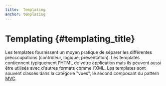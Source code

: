 ```yaml
---
title:  Templating
anchor: templating
---
```


# Templating {#templating_title}

Les templates fournissent un moyen pratique de séparer les différentes préoccupations (contrôleur, logique, présentation). 
Les templates contiennent typiquement l'HTML de votre application mais ils peuvent aussi être utilisés avec d'autres 
formats comme l'XML. Les templates sont souvent classés dans la catégorie "vues", le second composant du pattern [MVC](pages/Design-Patterns.html#modlevuecontrleur).
